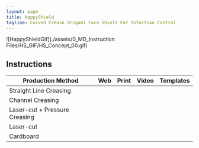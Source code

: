 ```yaml
---
layout: page
title: HappyShield
tagline: Curved Crease Origami Face Shield For Infection Control
---
```



![HappyShieldGif](./assets/0_MD_Instruction Files/HS_GIF/HS_Concept_00.gif)

## Instructions

| Production Method                     | Web                                                                                                                    | Print | Video | Templates |
|---------------------------------------|------------------------------------------------------------------------------------------------------------------------|-------|-------|-----------|
| Straight Line Creasing | [<i class="em em-iphone" aria-role="presentation" aria-label="MOBILE PHONE"></i>](./manual-creasing-straight-line/en/) |       |       |           |
| Channel Creasing      | [<i class="em em-iphone" aria-role="presentation" aria-label="MOBILE PHONE"></i>](./manual-creasing-channel/en/)       |       |       |           |
| Laser-cut + Pressure Creasing          |                                                                                                                        |       |       |           |
| Laser-cut           |                                                                                                                        |       |       |           |
| Cardboard                       |                                                                                                                        |       |       |           |